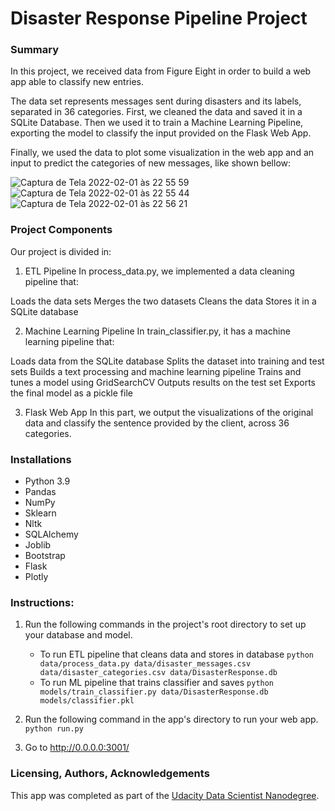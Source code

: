 # Disaster Response Pipeline Project
### Summary 
In this project, we received data from Figure Eight in order to build a web app able to classify new entries.

The data set represents messages sent during disasters and its labels, separated in 36 categories. First, we cleaned the data and saved it in a SQLite Database. Then we used it to train a Machine Learning Pipeline, exporting the model to classify the input provided on the Flask Web App.

Finally, we used the data to plot some visualization in the web app and an input to predict the categories of new messages, like shown bellow:

![Captura de Tela 2022-02-01 às 22 55 59](https://user-images.githubusercontent.com/16378223/152081461-56c89fa9-ece2-4872-af9f-312f9b053e2d.png)
![Captura de Tela 2022-02-01 às 22 55 44](https://user-images.githubusercontent.com/16378223/152081468-350b9527-ebde-4370-bdbc-ff76113d5fe8.png)
![Captura de Tela 2022-02-01 às 22 56 21](https://user-images.githubusercontent.com/16378223/152081572-fe5ad1b5-0ef3-4993-bce2-2b4963c8cf1c.png)

### Project Components

Our project is divided in:

1. ETL Pipeline
In process_data.py, we implemented a data cleaning pipeline that:

Loads the data sets
Merges the two datasets
Cleans the data
Stores it in a SQLite database

2. Machine Learning Pipeline
In train_classifier.py, it has a machine learning pipeline that:

Loads data from the SQLite database
Splits the dataset into training and test sets
Builds a text processing and machine learning pipeline
Trains and tunes a model using GridSearchCV
Outputs results on the test set
Exports the final model as a pickle file

3. Flask Web App
In this part, we output the visualizations of the original data and classify the sentence provided by the client, across 36 categories.

### Installations

- Python 3.9
- Pandas
- NumPy
- Sklearn
- Nltk
- SQLAlchemy
- Joblib
- Bootstrap
- Flask
- Plotly

### Instructions:
1. Run the following commands in the project's root directory to set up your database and model.

    - To run ETL pipeline that cleans data and stores in database
        `python data/process_data.py data/disaster_messages.csv data/disaster_categories.csv data/DisasterResponse.db`
    - To run ML pipeline that trains classifier and saves
        `python models/train_classifier.py data/DisasterResponse.db models/classifier.pkl`

2. Run the following command in the app's directory to run your web app.
    `python run.py`

3. Go to http://0.0.0.0:3001/

### Licensing, Authors, Acknowledgements

This app was completed as part of the [Udacity Data Scientist Nanodegree](https://www.udacity.com/course/data-scientist-nanodegree--nd025).
